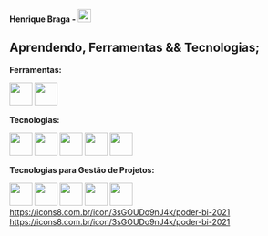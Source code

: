 **Henrique Braga -** <img src="https://img.icons8.com/fluency/48/null/shark.png" width="23" height="23"/>

## Aprendendo, Ferramentas && Tecnologias;
**Ferramentas:**  

<img src="https://cdn.jsdelivr.net/gh/devicons/devicon/icons/grafana/grafana-original-wordmark.svg" width="40" height="40"/> <img src="https://cdn.jsdelivr.net/gh/devicons/devicon/icons/linux/linux-original.svg" width="40" height="40"/> 

**Tecnologias:**  

<img src="https://cdn.jsdelivr.net/gh/devicons/devicon/icons/c/c-original.svg" width="40" height="40"/> <img src="https://cdn.jsdelivr.net/gh/devicons/devicon/icons/arduino/arduino-original.svg" width="40" height="40"/> <img src="https://cdn.jsdelivr.net/gh/devicons/devicon/icons/javascript/javascript-original.svg" width="40" height="40"/> <img src="https://cdn.jsdelivr.net/gh/devicons/devicon/icons/html5/html5-plain.svg" width="40" height="40"/> <img src="https://cdn.jsdelivr.net/gh/devicons/devicon/icons/css3/css3-original.svg" width="40" height="40"/>

**Tecnologias para Gestão de Projetos:**  

<img src="https://img.icons8.com/color/48/trello.png" width="40" height="40"/>  <img src="https://img.icons8.com/external-sbts2018-solid-sbts2018/58/FFFFFF/external-agile-basic-ui-elements-2.4-sbts2018-solid-sbts2018.png" width="40" height="40"/>  <img src="https://img.icons8.com/ios-filled/50/FA5252/asana.png" width="40" height="40"/>  <img src="https://img.icons8.com/external-outline-juicy-fish/60/12B886/external-waterfall-waterfall-development-outline-outline-juicy-fish.png" width="40" height="40"/> <img src="https://icons8.com.br/icon/3sGOUDo9nJ4k/poder-bi-2021" width="40" height="40"/>
https://icons8.com.br/icon/3sGOUDo9nJ4k/poder-bi-2021
https://icons8.com.br/icon/3sGOUDo9nJ4k/poder-bi-2021
